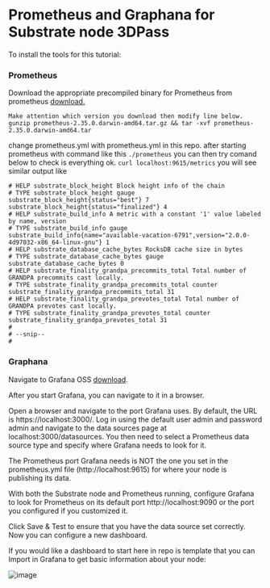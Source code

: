 # Prometheus and Graphana for Substrate node 3DPass
To install the tools for this tutorial:
### Prometheus
Download the appropriate precompiled binary for Prometheus from prometheus <a href="https://prometheus.io/download/">download.<a/>

```
Make attention which version you download then modify line below.
gunzip prometheus-2.35.0.darwin-amd64.tar.gz && tar -xvf prometheus-2.35.0.darwin-amd64.tar 
```
change prometheus.yml with prometheus.yml in this repo.
after starting prometheus with command like this 
```./prometheus```
you can then try comand below to check is everything ok.
```curl localhost:9615/metrics```
you will see similar output like 

```
# HELP substrate_block_height Block height info of the chain
# TYPE substrate_block_height gauge
substrate_block_height{status="best"} 7
substrate_block_height{status="finalized"} 4
# HELP substrate_build_info A metric with a constant '1' value labeled by name, version
# TYPE substrate_build_info gauge
substrate_build_info{name="available-vacation-6791",version="2.0.0-4d97032-x86_64-linux-gnu"} 1
# HELP substrate_database_cache_bytes RocksDB cache size in bytes
# TYPE substrate_database_cache_bytes gauge
substrate_database_cache_bytes 0
# HELP substrate_finality_grandpa_precommits_total Total number of GRANDPA precommits cast locally.
# TYPE substrate_finality_grandpa_precommits_total counter
substrate_finality_grandpa_precommits_total 31
# HELP substrate_finality_grandpa_prevotes_total Total number of GRANDPA prevotes cast locally.
# TYPE substrate_finality_grandpa_prevotes_total counter
substrate_finality_grandpa_prevotes_total 31
#
# --snip--
#
```
### Graphana

Navigate to Grafana OSS <a href="https://grafana.com/grafana/download?edition=oss">download</a>.

After you start Grafana, you can navigate to it in a browser.

Open a browser and navigate to the port Grafana uses. By default, the URL is https://localhost:3000/.
Log in using the default user admin and password admin and navigate to the data sources page at localhost:3000/datasources.
You then need to select a Prometheus data source type and specify where Grafana needs to look for it.

The Prometheus port Grafana needs is NOT the one you set in the prometheus.yml file (http://localhost:9615) for where your node is publishing its data.

With both the Substrate node and Prometheus running, configure Grafana to look for Prometheus on its default port http://localhost:9090 or the port you configured if you customized it.

Click Save & Test to ensure that you have the data source set correctly. Now you can configure a new dashboard.

If you would like a dashboard to start here in repo is template that you can Import in Grafana to get basic information about your node:

![image](https://user-images.githubusercontent.com/52631720/190867065-5a019325-ce5b-4298-aa06-dcab2f55e1df.png)
